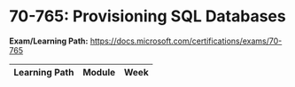 # 70-765: Provisioning SQL Databases

**Exam/Learning Path:** https://docs.microsoft.com/certifications/exams/70-765

| **Learning Path** | **Module** | **Week** |
|-|-|-|
